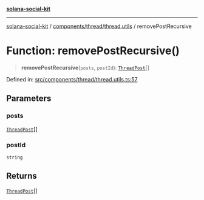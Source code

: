 [**solana-social-kit**](../../../../README.md)

***

[solana-social-kit](../../../../README.md) / [components/thread/thread.utils](../README.md) / removePostRecursive

# Function: removePostRecursive()

> **removePostRecursive**(`posts`, `postId`): [`ThreadPost`](../../thread.types/interfaces/ThreadPost.md)[]

Defined in: [src/components/thread/thread.utils.ts:57](https://github.com/SendArcade/solana-social-starter/blob/98f94bb63d3814df24512365f6ae706d273e698f/src/components/thread/thread.utils.ts#L57)

## Parameters

### posts

[`ThreadPost`](../../thread.types/interfaces/ThreadPost.md)[]

### postId

`string`

## Returns

[`ThreadPost`](../../thread.types/interfaces/ThreadPost.md)[]
